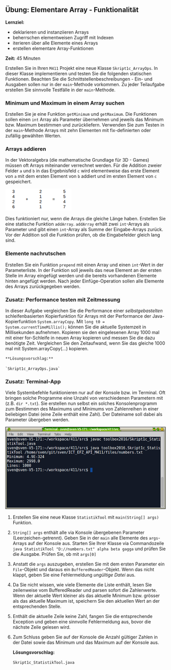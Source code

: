 ## Übung: Elementare Array - Funktionalität

**Lernziel:**

* deklarieren und instanziieren Arrays
* beherrschen elementweisen Zugriff mit Indexen
* iterieren über alle Elemente eines Arrays
* erstellen elementare Array-Funktionen 


**Zeit:** 45 Minuten

Erstellen Sie in Ihren `M411` Projekt eine neue Klasse `Skript1c_ArrayOps`. In dieser Klasse implementieren und testen Sie die folgenden statischen Funktionen. Beachten Sie die Schnittstellenbeschreibungen - Ein- und Ausgaben sollen nur in der `main`-Methode vorkommen. Zu jeder Teilaufgabe erstellen Sie sinnvolle Testfälle in der `main`-Methode.

### Minimum und Maximum in einem Array suchen

Erstellen Sie je eine Funktion `getMinimum` und `getMaximum`. Die Funktionen sollen einen `int` Array als Parameter übernehmen und jeweils das Minimum bzw. Maximum bestimmen und zurückliefern. Verwenden Sie zum Testen in der `main`-Methode Arrays mit zehn Elementen mit fix-definierten oder zufällig gewählten Werten.

### Arrays addieren

In der Vektoralgebra (die mathematische Grundlage für 3D - Games) müssen oft Arrays miteinander verrechnet werden. Für die Addition zweier Felder `a` und `b` in das Ergebnisfeld `c` wird elementweise das erste Element von `a` mit dem ersten Element von `b` addiert und im ersten Element von `c` gespeichert. 

![Array addieren](media/array_addition.png)

Dies funktioniert nur, wenn die Arrays die gleiche Länge haben.
Erstellen Sie eine statische Funktion `addArray`. `addArray` erhält zwei `int`-Arrays als Parameter und gibt einen `int`-Array als Summe der Eingabe-Arrays zurück. Vor der Addition soll die Funktion prüfen, ob die Eingabefelder gleich lang sind. 

### Elemente nachrutschen

Erstellen Sie ein Funktion `prepend` mit einen Array und einen `int`-Wert in der Parameterliste. In der Funktion
soll jeweils das neue Element an der ersten Stelle im Array eingefügt
werden und die bereits vorhandenen Elemente hinten angefügt werden. Nach
jeder Einfüge-Operation sollen alle Elemente des Arrays zurückgegeben werden.


### Zusatz: Performance testen mit Zeitmessung
In dieser Aufgabe vergleichen Sie die Performance einer *selbstgebastelten* schleifenbasierten Kopierfunktion für Arrays mit der Performance der Java-Kopierfunktion `System.arrayCopy`. 
Mit `long t0 = System.currentTimeMillis();` können Sie die aktuelle Systemzeit in Millisekunden aufnehmen.
Kopieren sie den eingelesenen Array 1000 mal mit einer for-Schleife in neuen Array kopieren und messen Sie die dazu benötigte Zeit. 
Vergleichen Sie den Zeitaufwand, wenn Sie das gleiche 1000 mal mit System.arrayCopy(...) kopieren. 

	**Lösungsvorschlag:**
	
	`Skript1c_ArrayOps.java`

### Zusatz: Terminal-App
Viele Systembefehle funktionieren nur auf der Konsole bzw. im Terminal. Oft bringen solche Programme eine Unzahl von verschiedenen Parametern mit (z.B. `dir *.txt`).
Sie erstellen nun selbst ein solches Konsolenprogramm zum Bestimmen des Maximums und Minimums von Zahlenreihen in einer beliebigen Datei (eine Zeile enthält eine Zahl). Der Dateiname soll dabei als Parameter übergeben werden.

![Java-Programm compilieren und mit Paramtern aufrufen](media/java_terminal_param.png)

1. Erstellen Sie eine neue Klasse `StatistikTool` mit `main(String[] args)` Funktion.
2. `String[] args` enthält alle via Konsole übergebenen Parameter (Leerzeichen-getrennt). Geben Sie in der `main` alle Elemente des `args`-Arrays auf der Konsole aus. Starten Sie Ihrer Klasse via Commandozeile `java StatistikTool "D://numbers.txt" alpha beta gagga` und prüfen Sie die Ausgabe.
Prüfen Sie, ob mit `args[0]` 
3. Anstatt die `args` auszugeben, erstellen Sie mit dem ersten Parameter ein `File`-Objekt und daraus ein `BufferedReader`-Objekt. Wenn das nicht klappt, geben Sie eine Fehlermeldung *ungültige Datei* aus.
4. Da Sie nicht wissen, wie viele Elemente die Liste enthält, lesen Sie zeilenweise vom BufferedReader und parsen sofort die Zahlenwerte. Wenn der aktuelle Wert kleiner als das aktuelle Minimum bzw. grösser als das aktuelle Maximum ist, speichern Sie den aktuellen Wert an der entsprechenden Stelle. 
5. Enthält die aktuelle Zeile keine Zahl, fangen Sie die entsprechende Exception und geben eine sinnvolle Fehlermeldung aus, bovor die nächste Zeile gelesen wird.
6. Zum Schluss geben Sie auf der Konsole die Anzahl gültiger Zahlen in der Datei sowie das Minimum und das Maximum auf der Konsole aus.

	**Lösungsvorschlag:**
	
	`Skript1c_StatistikTool.java`
